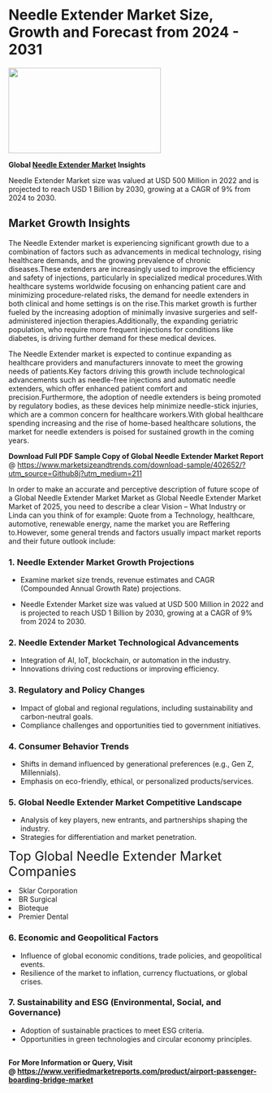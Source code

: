 <H1>Needle Extender Market Size, Growth and Forecast from 2024 - 2031</H1><img class="aligncenter size-medium wp-image-584254" src="https://thirdeyenews.in/wp-content/uploads/2024/09/Global-Market-Research-300x168.jpeg" alt="" width="300" height="168" /><p><strong>Global&nbsp;<a href="https://www.marketsizeandtrends.com/download-sample/402652/?utm_source=Github8j?utm_medium=211">Needle Extender Market</a> Insights</strong></p><p>Needle Extender Market size was valued at USD 500 Million in 2022 and is projected to reach USD 1 Billion by 2030, growing at a CAGR of 9% from 2024 to 2030.</p><p><h2>Market Growth Insights</h2> <p>The Needle Extender market is experiencing significant growth due to a combination of factors such as advancements in medical technology, rising healthcare demands, and the growing prevalence of chronic diseases.These extenders are increasingly used to improve the efficiency and safety of injections, particularly in specialized medical procedures.With healthcare systems worldwide focusing on enhancing patient care and minimizing procedure-related risks, the demand for needle extenders in both clinical and home settings is on the rise.This market growth is further fueled by the increasing adoption of minimally invasive surgeries and self-administered injection therapies.Additionally, the expanding geriatric population, who require more frequent injections for conditions like diabetes, is driving further demand for these medical devices.</p> <p>The Needle Extender market is expected to continue expanding as healthcare providers and manufacturers innovate to meet the growing needs of patients.Key factors driving this growth include technological advancements such as needle-free injections and automatic needle extenders, which offer enhanced patient comfort and precision.Furthermore, the adoption of needle extenders is being promoted by regulatory bodies, as these devices help minimize needle-stick injuries, which are a common concern for healthcare workers.With global healthcare spending increasing and the rise of home-based healthcare solutions, the market for needle extenders is poised for sustained growth in the coming years.</p> <p><span class=""><strong>Download Full PDF Sample Copy of Global Needle Extender Market Report</strong> @ <a href="https://www.marketsizeandtrends.com/download-sample/402652/?utm_source=Github8j?utm_medium=211" target="_blank">https://www.marketsizeandtrends.com/download-sample/402652/?utm_source=Github8j?utm_medium=211</a></span></p><p>In order to make an accurate and perceptive description of future scope of a Global&nbsp;Needle Extender Market Market as Global&nbsp;Needle Extender Market Market of 2025, you need to describe a clear Vision &ndash; What Industry or Linda can you think of for example: Quote from a Technology, healthcare, automotive, renewable energy, name the market you are Reffering to.However, some general trends and factors usually impact market reports and their future outlook include:</p><h3>1.&nbsp;<strong>Needle Extender Market Growth Projections</strong></h3><ul><li>Examine market size trends, revenue estimates and CAGR (Compounded Annual Growth Rate) projections.</li><li><p>Needle Extender Market size was valued at USD 500 Million in 2022 and is projected to reach USD 1 Billion by 2030, growing at a CAGR of 9% from 2024 to 2030.</p></li></ul><h3>2.&nbsp;<strong>Needle Extender Market Technological Advancements</strong></h3><ul><li>Integration of AI, IoT, blockchain, or automation in the industry.</li><li>Innovations driving cost reductions or improving efficiency.</li></ul><h3>3.&nbsp;<strong>Regulatory and Policy Changes</strong></h3><ul><li>Impact of global and regional regulations, including sustainability and carbon-neutral goals.</li><li>Compliance challenges and opportunities tied to government initiatives.</li></ul><h3>4.&nbsp;<strong>Consumer Behavior Trends</strong></h3><ul><li>Shifts in demand influenced by generational preferences (e.g., Gen Z, Millennials).</li><li>Emphasis on eco-friendly, ethical, or personalized products/services.</li></ul><h3>5.&nbsp;<strong>Global Needle Extender Market Competitive Landscape</strong></h3><ul><li>Analysis of key players, new entrants, and partnerships shaping the industry.</li><li>Strategies for differentiation and market penetration.</li></ul><p data-pm-slice="1 1 []"><span style="color: inherit; font-family: inherit; font-size: 25px;">Top Global Needle Extender Market Companies</span></p><div class="" data-test-id=""><p><li>Sklar Corporation</li><li> BR Surgical</li><li> Bioteque</li><li> Premier Dental</li></p></div><h3>6.&nbsp;<strong>Economic and Geopolitical Factors</strong></h3><ul><li>Influence of global economic conditions, trade policies, and geopolitical events.</li><li>Resilience of the market to inflation, currency fluctuations, or global crises.</li></ul><h3>7.&nbsp;<strong>Sustainability and ESG (Environmental, Social, and Governance)</strong></h3><ul><li>Adoption of sustainable practices to meet ESG criteria.</li><li>Opportunities in green technologies and circular economy principles.</li></ul><h2><strong style="font-size: 14px;">For More Information or Query, Visit @&nbsp;</strong><a style="background-color: #ffffff; font-size: 14px;" href="https://www.marketsizeandtrends.com/report/needle-extender-market/" target="_blank">https://www.verifiedmarketreports.com/product/airport-passenger-boarding-bridge-market</a></h2>